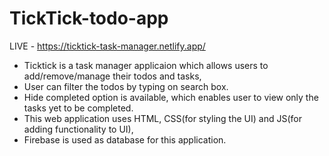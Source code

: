 # TickTick-todo-app
LIVE - https://ticktick-task-manager.netlify.app/
* Ticktick is a task manager applicaion which allows users to add/remove/manage their todos and tasks,
* User can filter the todos by typing on search box.
* Hide completed option is available, which enables user to view only the tasks yet to be completed.
* This web application uses HTML, CSS(for styling the UI) and JS(for adding functionality to UI), 
* Firebase is used as database for this application.
